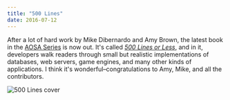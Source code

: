 ```yaml
---
title: "500 Lines"
date: 2016-07-12
---
```

<p>
  After a lot of hard work by Mike Dibernardo and Amy Brown,
  the latest book in the <a href="http://aosabook.org">AOSA Series</a> is now out.
  It's called
  <em><a href="http://aosabook.org/blog/2016/07/500-lines-or-less-is-available-now/">500 Lines or Less</a></em>,
  and in it,
  developers walk readers through small but realistic implementations of databases, web servers, game engines,
  and many other kinds of applications.
  I think it's wonderful–congratulations to Amy, Mike, and all the contributors.
</p>
<p>
  <img src="@root/files/2016/07/500lines.jpg" alt="500 Lines cover" class="centered">
</p>
